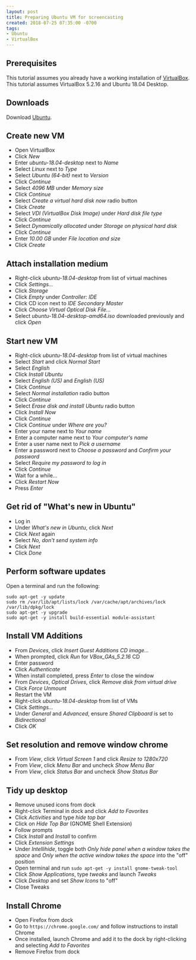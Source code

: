 ```yaml
---
layout: post
title: Preparing Ubuntu VM for screencasting
created: 2018-07-25 07:35:00 -0700
tags:
- Ubuntu
- VirtualBox
---
```

## Prerequisites

This tutorial assumes you already have a working installation of [VirtualBox][virtualbox]. This tutorial assumes VirtualBox 5.2.16 and Ubuntu 18.04 Desktop.

## Downloads

Download [Ubuntu][ubuntu].

## Create new VM

* Open VirtualBox
* Click _New_
* Enter _ubuntu-18.04-desktop_ next to _Name_
* Select _Linux_ next to _Type_
* Select _Ubuntu (64-bit)_ next to _Version_
* Click _Continue_
* Select _4096 MB_ under _Memory size_
* Click _Continue_
* Select _Create a virtual hard disk now_ radio button
* Click _Create_
* Select _VDI (VirtualBox Disk Image)_ under _Hard disk file type_
* Click _Continue_
* Select _Dynamically allocated_ under _Storage on physical hard disk_
* Click _Continue_
* Enter _10.00 GB_ under _File location and size_
* Click _Create_

## Attach installation medium

* Right-click _ubuntu-18.04-desktop_ from list of virtual machines
* Click _Settings&hellip;_
* Click _Storage_
* Click _Empty_ under _Controller: IDE_
* Click CD icon next to _IDE Secondary Master_
* Click _Choose Virtual Optical Disk File&hellip;_
* Select _ubuntu-18.04-desktop-amd64.iso_ downloaded previously and click _Open_

## Start new VM

* Right-click _ubuntu-18.04-desktop_ from list of virtual machines
* Select _Start_ and click _Normal Start_
* Select _English_
* Click _Install Ubuntu_
* Select _English (US)_ and _English (US)_
* Click _Continue_
* Select _Normal installation_ radio button
* Click _Continue_
* Select _Erase disk and install Ubuntu_ radio button
* Click _Install Now_
* Click _Continue_
* Click _Continue_ under _Where are you?_
* Enter your name next to _Your name_
* Enter a computer name next to _Your computer's name_
* Enter a user name next to _Pick a username_
* Enter a password next to _Choose a password_ and _Confirm your password_
* Select _Require my password to log in_
* Click _Continue_
* Wait for a while&hellip;
* Click _Restart Now_
* Press _Enter_

## Get rid of "What's new in Ubuntu"

* Log in
* Under _What's new in Ubuntu_, click _Next_
* Click _Next_ again
* Select _No, don't send system info_
* Click _Next_
* Click _Done_

## Perform software updates

Open a terminal and run the following:

```
sudo apt-get -y update
sudo rm /var/lib/apt/lists/lock /var/cache/apt/archives/lock /var/lib/dpkg/lock
sudo apt-get -y upgrade
sudo apt-get -y install build-essential module-assistant
```

## Install VM Additions

* From _Devices_, click _Insert Guest Additions CD image&hellip;_
* When prompted, click _Run_ for _VBox_GAs_5.2.16_ CD
* Enter password
* Click _Authenticate_
* When install completed, press _Enter_ to close the window
* From _Devices_, _Optical Drives_, click _Remove disk from virtual drive_
* Click _Force Unmount_
* Restart the VM
* Right-click _ubuntu-18.04-desktop_ from list of VMs
* Click _Settings&hellip;_
* Under _General_ and _Advanced_, ensure _Shared Clipboard_ is set to _Bidirectional_
* Click _OK_

## Set resolution and remove window chrome

* From _View_, click _Virtual Screen 1_ and click _Resize to 1280x720_
* From _View_, click _Menu Bar_ and uncheck _Show Menu Bar_
* From _View_, click _Status Bar_ and uncheck _Show Status Bar_

## Tidy up desktop

* Remove unused icons from dock
* Right-click Terminal in dock and click _Add to Favorites_
* Click _Activities_ and type _hide top bar_
* Click on _Hide Top Bar_ (GNOME Shell Extension)
* Follow prompts
* Click _Install_ and _Install_ to confirm
* Click _Extension Settings_
* Under _Intellihide_, toggle both _Only hide panel when a window takes the space_ and _Only when the active window takes the space_ into the "off" position
* Open terminal and run `sudo apt-get -y install gnome-tweak-tool`
* Click _Show Applications_, type _tweaks_ and launch _Tweaks_
* Click _Desktop_ and set _Show Icons_ to "off"
* Close Tweaks

## Install Chrome

* Open Firefox from dock
* Go to `https://chrome.google.com/` and follow instructions to install Chrome
* Once installed, launch Chrome and add it to the dock by right-clicking and selecting _Add to Favorites_
* Remove Firefox from dock

[ubuntu]: http://releases.ubuntu.com/18.04/ubuntu-18.04-desktop-amd64.iso
[virtualbox]: https://www.virtualbox.org/
